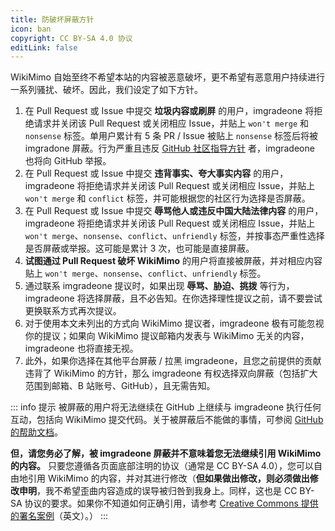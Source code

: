 ```yaml
---
title: 防破坏屏蔽方针
icon: ban
copyright: CC BY-SA 4.0 协议
editLink: false
---
```


WikiMimo 自始至终不希望本站的内容被恶意破坏，更不希望有恶意用户持续进行一系列骚扰、破坏。因此，我们设定了如下方针。

1. 在 Pull Request 或 Issue 中提交 **垃圾内容或刷屏** 的用户，imgradeone 将拒绝请求并关闭该 Pull Request 或关闭相应 Issue，并贴上 `won't merge` 和 `nonsense` 标签。单用户累计有 5 条 PR / Issue 被贴上 `nonsense` 标签后将被 imgradone 屏蔽。行为严重且违反 [GitHub 社区指导方针](https://docs.github.com/cn/site-policy/github-terms/github-community-guidelines) 者，imgradeone 也将向 GitHub 举报。
2. 在 Pull Request 或 Issue 中提交 **违背事实、夸大事实内容** 的用户，imgradeone 将拒绝请求并关闭该 Pull Request 或关闭相应 Issue，并贴上 `won't merge` 和 `conflict` 标签，并可能根据您的社区行为选择是否屏蔽。
3. 在 Pull Request 或 Issue 中提交 **辱骂他人或违反中国大陆法律内容** 的用户，imgradeone 将拒绝请求并关闭该 Pull Request 或关闭相应 Issue，并贴上 `won't merge`、`nonsense`、`conflict`、`unfriendly` 标签，并按事态严重性选择是否屏蔽或举报。这可能是累计 3 次，也可能是直接屏蔽。
4. **试图通过 Pull Request 破坏 WikiMimo** 的用户将直接被屏蔽，并对相应内容贴上 `won't merge`、`nonsense`、`conflict`、`unfriendly` 标签。
5. 通过联系 imgradeone 提议时，如果出现 **辱骂、胁迫、挑拨** 等行为，imgradeone 将选择屏蔽，且不必告知。在你选择理性提议之前，请不要尝试更换联系方式再次提议。
6. 对于使用本文未列出的方式向 WikiMimo 提议者，imgradeone 极有可能忽视你的提议；如果向 WikiMimo 提议邮箱内发表与 WikiMimo 无关的内容，imgradeone 也将直接无视。
7. 此外，如果你选择在其他平台屏蔽 / 拉黑 imgradeone，且您之前提供的贡献违背了 WikiMimo 的方针，那么 imgradeone 有权选择双向屏蔽（包括扩大范围到邮箱、B 站账号、GitHub），且无需告知。

::: info 提示
被屏蔽的用户将无法继续在 GitHub 上继续与 imgradeone 执行任何互动，包括向 WikiMimo 提交代码。关于被屏蔽后不能做的事情，可参阅 [GitHub 的帮助文档](https://docs.github.com/cn/communities/maintaining-your-safety-on-github/blocking-a-user-from-your-personal-account)。

**但，请您务必了解，被 imgradeone 屏蔽并不意味着您无法继续引用 WikiMimo 的内容。** 只要您遵循各页面底部注明的协议（通常是 CC BY-SA 4.0），您可以自由地引用 WikiMimo 的内容，并对其进行修改（**但如果做出修改，则必须做出修改申明**，我不希望歪曲内容造成的误导被归咎到我身上。同样，这也是 CC BY-SA 协议的要求。如果你不知道如何正确引用，请参考 [Creative Commons 提供的署名案例](https://wiki.creativecommons.org/wiki/Best_practices_for_attribution)（英文）。）
:::
